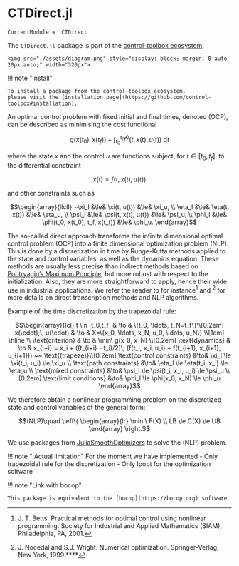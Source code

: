# CTDirect.jl

```@meta
CurrentModule =  CTDirect
```

The `CTDirect.jl` package is part of the [control-toolbox ecosystem](https://github.com/control-toolbox).

```@raw html
<img src="./assets/diagram.png" style="display: block; margin: 0 auto 20px auto;" width="320px">
```

!!! note "Install"

    To install a package from the control-toolbox ecosystem, 
    please visit the [installation page](https://github.com/control-toolbox#installation).

An optimal control problem with fixed initial and final times, denoted (OCP), can be described as minimising the cost functional

```math
g(x(t_0), x(t_f)) + \int_{t_0}^{t_f} f^{0}(t, x(t), u(t))~\mathrm{d}t
```

where the state $x$ and the control $u$ are functions subject, for $t \in [t_0, t_f]$,
to the differential constraint

```math
   \dot{x}(t) = f(t, x(t), u(t))
```

and other constraints such as

```math
\begin{array}{llcll}
~\xi_l  &\le& \xi(t, u(t))        &\le& \xi_u, \\
\eta_l &\le& \eta(t, x(t))       &\le& \eta_u, \\
\psi_l &\le& \psi(t, x(t), u(t)) &\le& \psi_u, \\
\phi_l &\le& \phi(t_0, x(t_0), t_f, x(t_f)) &\le& \phi_u.
\end{array}
```

The so-called direct approach transforms the infinite dimensional optimal control problem (OCP) into a finite dimensional optimization problem (NLP). This is done by a discretization in time by Runge-Kutta methods applied to the state and control variables, as well as the dynamics equation. These methods are usually less precise than indirect methods based on [Pontryagin’s Maximum Principle](https://en.wikipedia.org/w/index.php?title=Pontryagin's_maximum_principle&oldid=1160355192), but more robust with respect to the initialization. Also, they are more straightforward to apply, hence their wide use in industrial applications. We refer the reader to for instance[^1] and [^2] for more details on direct transcription methods and NLP algorithms.

[^1]: J. T. Betts. Practical methods for optimal control using nonlinear programming. Society for Industrial and Applied Mathematics (SIAM), Philadelphia, PA, 2001.

[^2]: J. Nocedal and S.J. Wright. Numerical optimization. Springer-Verlag, New York, 1999.****

Example of the time discretization by the trapezoidal rule:

```math
\begin{array}{lcl}
t \in [t_0,t_f]   & \to & \{t_0, \ldots, t_N=t_f\}\\[0.2em]
x(\cdot),\, u(\cdot) & \to & X=\{x_0, \ldots, x_N, u_0, \ldots, u_N\} \\[1em]
\hline
\\
\text{criterion} & \to & \min\ g(x_0, x_N) \\[0.2em]
\text{dynamics}  & \to & x_{i+i} = x_i + ((t_{i+i} - t_i)/2)\, (f(t_i, x_i, u_i) + f(t_{i+1}, x_{i+1}, u_{i+1})) ~~ \text{(trapeze)}\\[0.2em]
\text{control constraints} &\to& \xi_l  \le  \xi(t_i, u_i)   \le \xi_u \\
\text{path constraints} &\to& \eta_l \le \eta(t_i, x_i)        \le \eta_u \\
\text{mixed constraints} &\to& \psi_l \le \psi(t_i, x_i, u_i) \le \psi_u \\[0.2em]
\text{limit conditions} &\to& \phi_l \le \phi(x_0, x_N) \le \phi_u
\end{array}
```

We therefore obtain a nonlinear programming problem on the discretized state and control variables of the general form:

```math
(NLP)\quad \left\{
\begin{array}{lr}
\min \ F(X) \\
LB \le C(X) \le UB
\end{array}
\right.
```

We use packages from [JuliaSmoothOptimizers](https://github.com/JuliaSmoothOptimizers) to solve the (NLP) problem.

!!! note " Actual limitation"
    For the moment we have implemented
    - Only trapezoidal rule for the discretization
    - Only Ipopt for the optimization soltware

!!! note "Link with bocop"

    This package is equivalent to the [bocop](https://bocop.org) software 